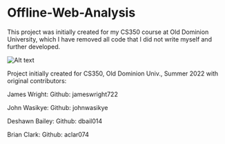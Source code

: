 # Offline-Web-Analysis

This project was initially created for my CS350 course at Old Dominion University, which I have removed all code that I did not write myself and further developed.

![Alt text](initial_uml.svg?raw=true "Title")

Project initially created for CS350, Old Dominion Univ., Summer 2022 with original contributors:

James Wright:
    Github:     jameswright722

John Wasikye:
    Github:     johnwasikye

Deshawn Bailey:
    Github:     dbail014

Brian Clark: 
    Github:     aclar074
